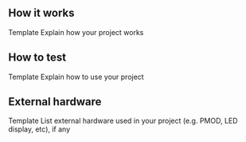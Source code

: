 <!---

This file is used to generate your project datasheet. Please fill in the information below and delete any unused
sections.

You can also include images in this folder and reference them in the markdown. Each image must be less than
512 kb in size, and the combined size of all images must be less than 1 MB.
-->

## How it works
Template
Explain how your project works



## How to test
Template
Explain how to use your project

## External hardware
Template
List external hardware used in your project (e.g. PMOD, LED display, etc), if any
